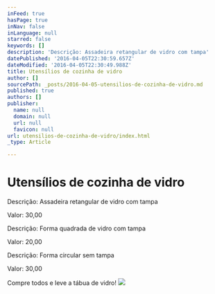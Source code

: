 ```yaml
---
inFeed: true
hasPage: true
inNav: false
inLanguage: null
starred: false
keywords: []
description: 'Descrição: Assadeira retangular de vidro com tampa'
datePublished: '2016-04-05T22:30:59.657Z'
dateModified: '2016-04-05T22:30:49.988Z'
title: Utensílios de cozinha de vidro
author: []
sourcePath: _posts/2016-04-05-utensilios-de-cozinha-de-vidro.md
published: true
authors: []
publisher:
  name: null
  domain: null
  url: null
  favicon: null
url: utensilios-de-cozinha-de-vidro/index.html
_type: Article

---
```

# Utensílios de cozinha de vidro

Descrição: Assadeira retangular de vidro com tampa

Valor: 30,00

Descrição: Forma quadrada de vidro com tampa

Valor: 20,00

Descrição: Forma circular sem tampa

Valor: 30,00

Compre todos e leve a tábua de vidro!
![](https://the-grid-user-content.s3-us-west-2.amazonaws.com/ec6dc68e-2976-4e87-8af8-b46e2dd77815.jpg)